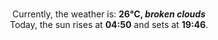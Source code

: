 <p  align="center"><br/>Currently, the weather is: <b> 26°C, <i>broken clouds</i></b></br>Today, the sun rises at <b>04:50</b> and sets at <b>19:46</b>.</p>